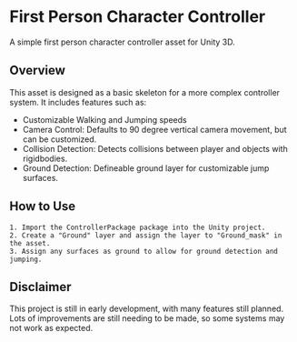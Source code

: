 # First Person Character Controller

A simple first person character controller asset for Unity 3D.



## Overview

This asset is designed as a basic skeleton for a more complex controller system. It includes features such as:

- Customizable Walking and Jumping speeds
- Camera Control: Defaults to 90 degree vertical camera movement, but can be customized.
- Collision Detection: Detects collisions between player and objects with rigidbodies.
- Ground Detection: Defineable ground layer  for customizable jump surfaces.


## How to Use

    1. Import the ControllerPackage package into the Unity project.
    2. Create a "Ground" layer and assign the layer to "Ground_mask" in the asset.
    3. Assign any surfaces as ground to allow for ground detection and jumping.

    
## Disclaimer

This project is still in early development, with many features still planned. Lots of improvements are still needing to be made, so some systems may not work as expected. 

